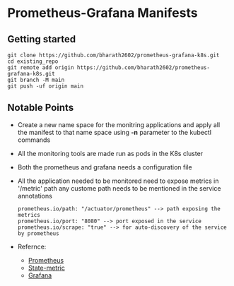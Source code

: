 # Prometheus-Grafana Manifests


## Getting started

```
git clone https://github.com/bharath2602/prometheus-grafana-k8s.git
cd existing_repo
git remote add origin https://github.com/bharath2602/prometheus-grafana-k8s.git
git branch -M main
git push -uf origin main
```

## Notable Points

- Create a new name space for the monitring applications and apply all the manifest to that name space using **-n** parameter to the kubectl commands 
- All the monitoring tools are made run as pods in the K8s cluster
- Both the prometheus and grafana needs a configuration file
- All the application needed to be monitored need to expose metrics in '/metric' path any custome path needs to be mentioned in the service annotations

    ```
    prometheus.io/path: "/actuator/prometheus" --> path exposing the metrics
    prometheus.io/port: "8080" --> port exposed in the service
    prometheus.io/scrape: "true" --> for auto-discovery of the service by prometheus
    ```

- Refernce:

    - [Prometheus](https://devopscube.com/setup-prometheus-monitoring-on-kubernetes/)
    - [State-metric](https://devopscube.com/setup-kube-state-metrics/)
    - [Grafana](https://devopscube.com/setup-grafana-kubernetes/)

